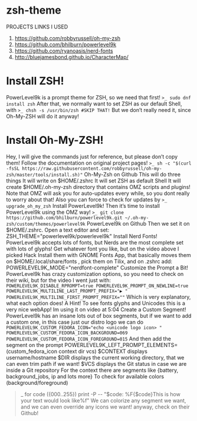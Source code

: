 # zsh-theme
PROJECTS LINKS I USED
1. https://github.com/robbyrussell/oh-my-zsh
2. https://github.com/bhilburn/powerlevel9k
3. https://github.com/ryanoasis/nerd-fonts
4. http://bluejamesbond.github.io/CharacterMap/

# Install ZSH!
PowerLevel9k is a prompt theme for ZSH, so we need that first!
`>_ sudo dnf install zsh`
After that, we normally want to set ZSH as our default Shell, with
`>_ chsh -s /usr/bin/zsh #SKIP THAT!`
But we don’t really need it, since Oh-My-ZSH will do it anyway!
# Install Oh-My-ZSH!
Hey, I will give the commands just for reference, but please don’t copy them! Follow the documentation on original project pages!
`>_ sh -c "$(curl -fsSL https://raw.githubusercontent.com/robbyrussell/oh-my-zsh/master/tools/install.sh)"`
Oh-My-Zsh on Github
This will do three things
It will write on $HOME/.zshrc
It will set ZSH as default Shell
It will create $HOME/.oh-my-zsh directory that contains OMZ scripts and plugins!
Note that OMZ will ask you for auto-updates every while, so you dont really to worry about that! Also you can force to check for updates by
`>_ upgrade_oh_my_zsh`
Install PowerLevel9k!
Then it’s time to install PowerLevel9k using the OMZ way!
`>_ git clone https://github.com/bhilburn/powerlevel9k.git ~/.oh-my-zsh/custom/themes/powerlevel9k`
PowerLevel9k on Github
Then we set it on $HOME/.zshrc. Open a text editor and set:
ZSH_THEME="powerlevel9k/powerlevel9k"
Install Nerd Fonts!
PowerLevel9k accepts lots of fonts, but Nerds are the most complete set with lots of glyphs! Get whatever font you like, but on the video above I picked Hack
Install them with GNOME Fonts App, that basically moves them on $HOME/.local/share/fonts , pick them on Tilix, and on .zshrc add:
POWERLEVEL9K_MODE="nerdfont-complete"
Customize the Prompt a Bit!
PowerLevel9k has crazy customization options, so you need to check on their wiki, but for the video I went just with:
`POWERLEVEL9K_DISABLE_RPROMPT=true
POWERLEVEL9K_PROMPT_ON_NEWLINE=true
POWERLEVEL9K_MULTILINE_LAST_PROMPT_PREFIX="▶ "
POWERLEVEL9K_MULTILINE_FIRST_PROMPT_PREFIX=""`
Which is very explanatory, what each option does!
A Hint!
To see fonts glyphs and Unicodes this is a very nice webApp! Im using it on video at 5:04
Create a Custom Segment!
PowerLevel9k has an insane lots out of box segments, but if we want to add a custom one, in this case just our distro logo we can do
`POWERLEVEL9K_CUSTOM_FEDORA_ICON="echo <unicode logo icon> "
POWERLEVEL9K_CUSTOM_FEDORA_ICON_BACKGROUND=069
POWERLEVEL9K_CUSTOM_FEDORA_ICON_FOREGROUND=015`
And then add the segment on the prompt
POWERLEVEL9K_LEFT_PROMPT_ELEMENTS=(custom_fedora_icon context dir vcs)
$CONTEXT displays username/hostname
$DIR displays the current working directory, that we can even trim path if we want!
$VCS displays the Git status in case we are inside a Git repository
For the context there are segments like {battery, background_jobs, ip and lots more}
To check for available colors (background/foreground)
>_ for code ({000..255}) print -P -- "$code: %F{$code}This is how your text would look like%f"
We can colorize any segment we want, and we can even override any icons we want! anyway, check on their Github!
